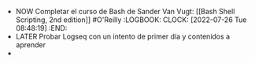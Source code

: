 - NOW Completar el curso de Bash de Sander Van Vugt: [[Bash Shell Scripting, 2nd edition]] #O'Reilly
  :LOGBOOK:
  CLOCK: [2022-07-26 Tue 08:48:19]
  :END:
- LATER Probar Logseq con un intento de primer día y contenidos a aprender
-